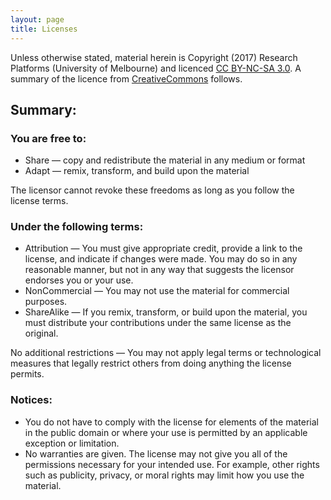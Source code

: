 ```yaml
---
layout: page
title: Licenses
---
```


Unless otherwise stated, material herein is Copyright (2017) Research Platforms (University of Melbourne) and licenced
[CC BY-NC-SA 3.0](https://creativecommons.org/licenses/by-nc-sa/3.0/legalcode).
A summary of the licence from [CreativeCommons](https://creativecommons.org/licenses/by-nc-sa/3.0/deed.en) follows.


Summary:
----

### You are free to:

* Share — copy and redistribute the material in any medium or format
* Adapt — remix, transform, and build upon the material

The licensor cannot revoke these freedoms as long as you follow the license terms.


### Under the following terms:

* Attribution — You must give appropriate credit, provide a link to the license, and indicate if changes were made.
  You may do so in any reasonable manner, but not in any way that suggests the licensor endorses you or your use.
* NonCommercial — You may not use the material for commercial purposes.
* ShareAlike — If you remix, transform, or build upon the material, you must distribute your contributions under the same license as the original.

No additional restrictions — You may not apply legal terms or technological measures that legally restrict others from doing anything the license permits.


### Notices:

* You do not have to comply with the license for elements of the material in the public domain or where your use is permitted by an applicable exception or limitation.
* No warranties are given.
  The license may not give you all of the permissions necessary for your intended use.
  For example, other rights such as publicity, privacy, or moral rights may limit how you use the material.
